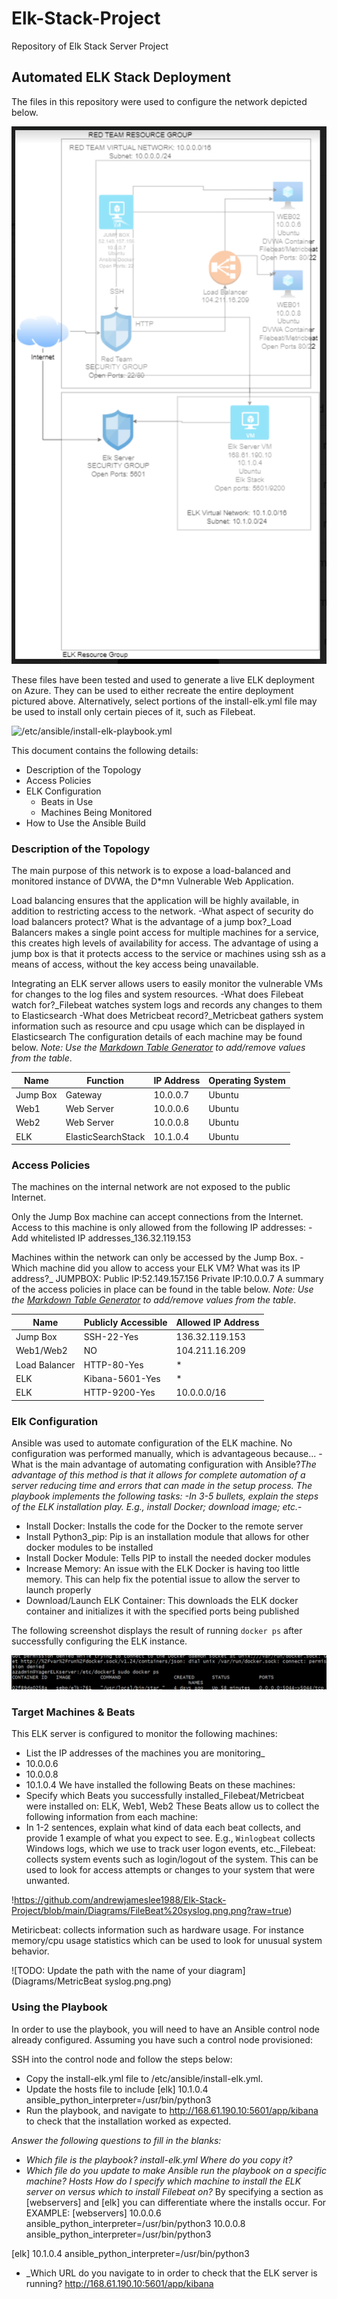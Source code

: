 # Elk-Stack-Project
Repository of Elk Stack Server Project
## Automated ELK Stack Deployment

The files in this repository were used to configure the network depicted below.

![TODO: Update the path with the name of your diagram](Diagrams/Network_Diagram.png.png)


These files have been tested and used to generate a live ELK deployment on Azure. They can be used to either recreate the entire deployment pictured above. Alternatively, select portions of the install-elk.yml file may be used to install only certain pieces of it, such as Filebeat.

![/etc/ansible/install-elk-playbook.yml](Ansible/install-elk.yml)

This document contains the following details:
- Description of the Topology
- Access Policies
- ELK Configuration
  - Beats in Use
  - Machines Being Monitored
- How to Use the Ansible Build


### Description of the Topology

The main purpose of this network is to expose a load-balanced and monitored instance of DVWA, the D*mn Vulnerable Web Application.

Load balancing ensures that the application will be highly available, in addition to restricting access to the network.
-What aspect of security do load balancers protect? What is the advantage of a jump box?_Load Balancers makes a single point access for multiple machines for a service, this creates high levels of availability for access.
The advantage of using a jump box is that it protects access to the service or machines using ssh as a means of access, without the key access being unavailable. 

Integrating an ELK server allows users to easily monitor the vulnerable VMs for changes to the log files and system resources.
-What does Filebeat watch for?_Filebeat watches system logs and records any changes to them to Elasticsearch
-What does Metricbeat record?_Metricbeat gathers system information such as resource and cpu usage which can be displayed in Elasticsearch
The configuration details of each machine may be found below.
_Note: Use the [Markdown Table Generator](http://www.tablesgenerator.com/markdown_tables) to add/remove values from the table_.

| Name     | Function           | IP Address | Operating System |
|----------|--------------------|------------|------------------|
| Jump Box | Gateway            | 10.0.0.7   | Ubuntu           |
| Web1     | Web Server         | 10.0.0.6   | Ubuntu           |
| Web2     | Web Server         | 10.0.0.8   | Ubuntu           |
| ELK      | ElasticSearchStack | 10.1.0.4   | Ubuntu           |


### Access Policies

The machines on the internal network are not exposed to the public Internet. 

Only the Jump Box machine can accept connections from the Internet. Access to this machine is only allowed from the following IP addresses:
-Add whitelisted IP addresses_136.32.119.153

Machines within the network can only be accessed by the Jump Box.
-Which machine did you allow to access your ELK VM? What was its IP address?_
JUMPBOX:
	Public IP:52.149.157.156
	Private IP:10.0.0.7
A summary of the access policies in place can be found in the table below.
_Note: Use the [Markdown Table Generator](http://www.tablesgenerator.com/markdown_tables) to add/remove values from the table_.

| Name          | Publicly Accessible | Allowed IP Address |
|---------------|---------------------|--------------------|
| Jump Box      | SSH-22-Yes          | 136.32.119.153     |
| Web1/Web2     | NO                  | 104.211.16.209     |
| Load Balancer | HTTP-80-Yes         | *                  |
| ELK           | Kibana-5601-Yes     | *                  |
| ELK           | HTTP-9200-Yes       | 10.0.0.0/16        |

### Elk Configuration

Ansible was used to automate configuration of the ELK machine. No configuration was performed manually, which is advantageous because...
-What is the main advantage of automating configuration with Ansible?_The advantage of this method is that it allows for complete automation of a server reducing time and errors that can made in the setup process.
The playbook implements the following tasks:
-In 3-5 bullets, explain the steps of the ELK installation play. E.g., install Docker; download image; etc._- 
- Install Docker: Installs the code for the Docker to the remote server
- Install Python3_pip: Pip is an installation module that allows for other docker modules to be installed
- Install Docker Module: Tells PIP to install the needed docker modules
- Increase Memory: An issue with the ELK Docker is having too little memory. This can help fix the potential issue to allow the server to launch properly
- Download/Launch ELK Container: This downloads the ELK docker container and initializes it with the specified ports being published

The following screenshot displays the result of running `docker ps` after successfully configuring the ELK instance.

![TODO: Update the path with the name of your screenshot of docker ps output](Diagrams/Docker.png.png)


### Target Machines & Beats
This ELK server is configured to monitor the following machines:
- List the IP addresses of the machines you are monitoring_
- 10.0.0.6
- 10.0.0.8
- 10.1.0.4
We have installed the following Beats on these machines:
- Specify which Beats you successfully installed_Filebeat/Metricbeat were installed on: ELK, Web1, Web2
These Beats allow us to collect the following information from each machine:
- In 1-2 sentences, explain what kind of data each beat collects, and provide 1 example of what you expect to see. E.g., `Winlogbeat` collects Windows logs, which we use to track user logon events, etc._Filebeat: collects system events such as login/logout of the system. This can be used to look for access attempts or changes to your system that were unwanted. 

!https://github.com/andrewjameslee1988/Elk-Stack-Project/blob/main/Diagrams/FileBeat%20syslog.png.png?raw=true)

Metiricbeat: collects information such as hardware usage. For instance memory/cpu usage statistics which can be used to look for unusual system behavior. 

![TODO: Update the path with the name of your diagram](Diagrams/MetricBeat syslog.png.png)

### Using the Playbook
In order to use the playbook, you will need to have an Ansible control node already configured. Assuming you have such a control node provisioned: 

SSH into the control node and follow the steps below:
- Copy the install-elk.yml file to /etc/ansible/install-elk.yml.
- Update the hosts file to include [elk] 10.1.0.4 ansible_python_interpreter=/usr/bin/python3
- Run the playbook, and navigate to http://168.61.190.10:5601/app/kibana to check that the installation worked as expected.

_Answer the following questions to fill in the blanks:_
- _Which file is the playbook? install-elk.yml Where do you copy it?_
- _Which file do you update to make Ansible run the playbook on a specific machine? Hosts How do I specify which machine to install the ELK server on versus which to install Filebeat on?_ 
By specifying a section as [webservers] and [elk] you can differentiate where the installs occur. For EXAMPLE:
[webservers]
10.0.0.6 ansible_python_interpreter=/usr/bin/python3
10.0.0.8 ansible_python_interpreter=/usr/bin/python3

[elk]
10.1.0.4 ansible_python_interpreter=/usr/bin/python3

- _Which URL do you navigate to in order to check that the ELK server is running?
http://168.61.190.10:5601/app/kibana
